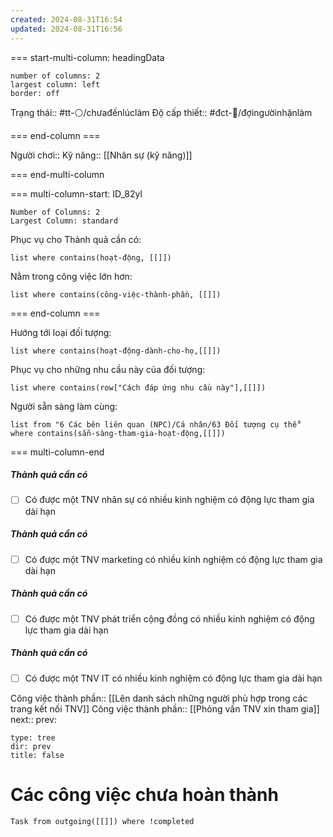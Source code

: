 ```yaml
---
created: 2024-08-31T16:54
updated: 2024-08-31T16:56
---
```

=== start-multi-column: headingData
```column-settings  
number of columns: 2
largest column: left
border: off
```
Trạng thái:: #tt-⚪/chưađếnlúclàm
Độ cấp thiết:: #đct-🍃/đợingườinhậnlàm 

=== end-column ===

Người chơi::
Kỹ năng:: [[Nhân sự (kỹ năng)]]

=== end-multi-column

=== multi-column-start: ID_82yl
```column-settings
Number of Columns: 2
Largest Column: standard
```
Phục vụ cho Thành quả cần có:
```dataview
list where contains(hoạt-động, [[]])
```
Nằm trong công việc lớn hơn:
```dataview
list where contains(công-việc-thành-phần, [[]])
```

=== end-column ===

Hướng tới loại đối tượng:
```dataview
list where contains(hoạt-động-dành-cho-họ,[[]])
```

Phục vụ cho những nhu cầu này của đối tượng:
```dataview
list where contains(row["Cách đáp ứng nhu cầu này"],[[]])
```
Người sẵn sàng làm cùng:
```dataview
list from "6 Các bên liên quan (NPC)/Cá nhân/63 Đối tượng cụ thể" where contains(sẵn-sàng-tham-gia-hoạt-động,[[]])
```

=== multi-column-end

##### Thành quả cần có
- [ ] Có được một TNV nhân sự có nhiều kinh nghiệm có động lực tham gia dài hạn
##### Thành quả cần có
- [ ] Có được một TNV marketing có nhiều kinh nghiệm có động lực tham gia dài hạn
##### Thành quả cần có
- [ ] Có được một TNV phát triển cộng đồng có nhiều kinh nghiệm có động lực tham gia dài hạn
##### Thành quả cần có
- [ ] Có được một TNV IT có nhiều kinh nghiệm có động lực tham gia dài hạn

Công việc thành phần:: [[Lên danh sách những người phù hợp trong các trang kết nối TNV]]
Công việc thành phần:: [[Phỏng vấn TNV xin tham gia]]
next::
prev:
```breadcrumbs
type: tree
dir: prev
title: false
```


# Các công việc chưa hoàn thành
```dataview
Task from outgoing([[]]) where !completed
```
